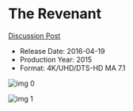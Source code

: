 # The Revenant

[Discussion Post](https://www.avsforum.com/threads/bass-eq-for-filtered-movies.2995212/post-56766884)

* Release Date: 2016-04-19
* Production Year: 2015
* Format: 4K/UHD/DTS-HD MA 7.1

![img 0](https://fanart.tv/fanart/movies/281957/moviethumb/the-revenant-56d983d30c75a.jpg)

![img 1](https://i.imgur.com/1NUEYgk.png)

